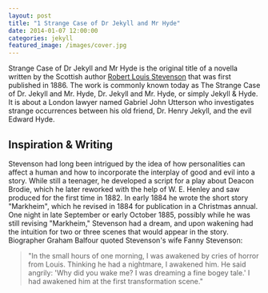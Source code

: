 ```yaml
---
layout: post
title: "1 Strange Case of Dr Jekyll and Mr Hyde"
date: 2014-01-07 12:00:00
categories: jekyll
featured_image: /images/cover.jpg
---
```


Strange Case of Dr Jekyll and Mr Hyde is the original title of a novella written by the Scottish author [Robert Louis Stevenson]() that was first published in 1886. The work is commonly known today as The Strange Case of Dr. Jekyll and Mr. Hyde, Dr. Jekyll and Mr. Hyde, or simply Jekyll & Hyde. It is about a London lawyer named Gabriel John Utterson who investigates strange occurrences between his old friend, Dr. Henry Jekyll, and the evil Edward Hyde.

## Inspiration & Writing

Stevenson had long been intrigued by the idea of how personalities can affect a human and how to incorporate the interplay of good and evil into a story. While still a teenager, he developed a script for a play about Deacon Brodie, which he later reworked with the help of W. E. Henley and saw produced for the first time in 1882. In early 1884 he wrote the short story "Markheim", which he revised in 1884 for publication in a Christmas annual. One night in late September or early October 1885, possibly while he was still revising "Markheim," Stevenson had a dream, and upon wakening had the intuition for two or three scenes that would appear in the story. Biographer Graham Balfour quoted Stevenson's wife Fanny Stevenson:

> "In the small hours of one morning, I was awakened by cries of horror from Louis. Thinking he had a nightmare, I awakened him. He said angrily: 'Why did you wake me? I was dreaming a fine bogey tale.' I had awakened him at the first transformation scene."
